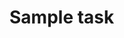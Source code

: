 <!---metadata 
    {
        "type": "task",
        "title": "task title", 
        "take": "Just started it", 
        "status": "active", 
        "progress":30, 
        "tags":[]
    } 
/metadata--->
# Sample task 
